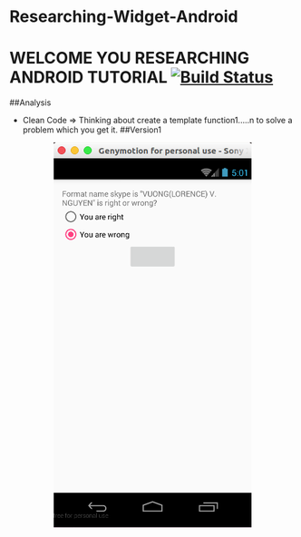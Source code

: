 # Researching-Widget-Android
# WELCOME YOU RESEARCHING ANDROID TUTORIAL [![Build Status](https://travis-ci.org/nomensa/jquery.hide-show.svg)](https://travis-ci.org/nomensa/jquery.hide-show.svg?branch=master)

##Analysis
   + Clean Code => Thinking about create a template function1.....n to solve a problem which you get it.
##Version1
<p align="center">
  <img src="https://github.com/danisluis6/Researching-Widget-RadioGroup/blob/version1/Tutorial/1.png">
</p>


